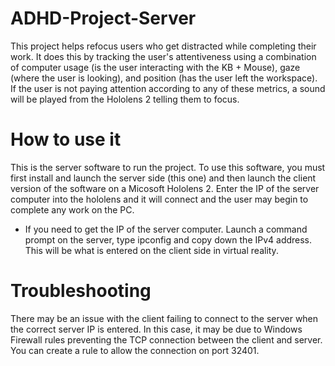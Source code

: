 # ADHD-Project-Server
 
This project helps refocus users who get distracted while completing their work. It does this by tracking the user's attentiveness using a combination of computer usage (is the user interacting with the KB + Mouse), gaze (where the user is looking), and position (has the user left the workspace). If the user is not paying attention according to any of these metrics, a sound will be played from the Hololens 2 telling them to focus. 


# How to use it

This is the server software to run the project. To use this software, you must first install and launch the server side (this one) and then launch the client version of the software on a Micosoft Hololens 2. Enter the IP of the server computer into the hololens and it will connect and the user may begin to complete any work on the PC. 
* If you need to get the IP of the server computer. Launch a command prompt on the server, type ipconfig and copy down the IPv4 address. This will be what is entered on the client side in virtual reality.



# Troubleshooting

There may be an issue with the client failing to connect to the server when the correct server IP is entered. In this case, it may be due to Windows Firewall rules preventing the TCP connection between the client and server. You can create a rule to allow the connection on port 32401.
